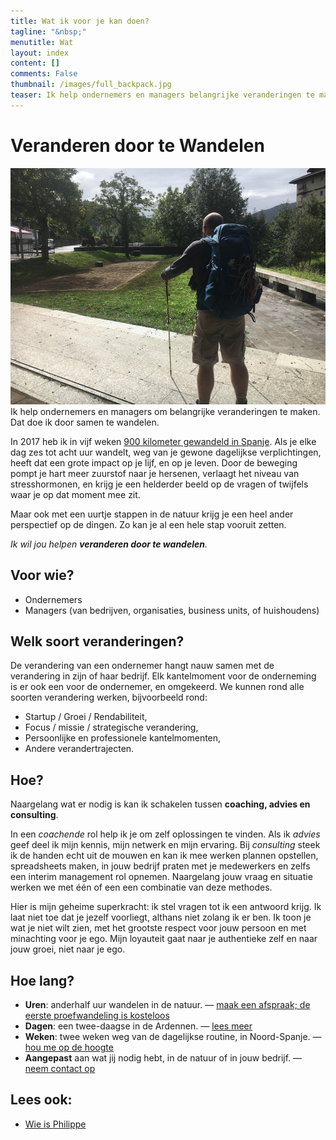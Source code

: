 ```yaml
---
title: Wat ik voor je kan doen?
tagline: "&nbsp;"
menutitle: Wat
layout: index
content: []
comments: False
thumbnail: /images/full_backpack.jpg
teaser: Ik help ondernemers en managers belangrijke veranderingen te maken.
---
```



# Veranderen door te Wandelen 
![Philippe Faes wandelt](/images/full_backpack.jpg)
Ik help ondernemers en managers om belangrijke veranderingen te maken. Dat doe ik door samen te wandelen.


In 2017 heb ik in vijf weken [900 kilometer gewandeld in Spanje](/c/pelgrim). Als je elke dag zes tot acht uur wandelt, weg van je gewone dagelijkse verplichtingen, heeft dat een grote impact op je lijf, en op je leven. Door de beweging pompt je hart meer zuurstof naar je hersenen, verlaagt het niveau van stresshormonen, en krijg je een helderder beeld op de vragen of twijfels waar je op dat moment mee zit. 

Maar ook met een uurtje stappen in de natuur krijg je een heel ander perspectief op de dingen. Zo kan je al een hele stap vooruit zetten. 

*Ik wil jou helpen **veranderen door te wandelen**.*

## Voor wie?
* Ondernemers
* Managers (van bedrijven, organisaties, business units, of huishoudens)

## Welk soort veranderingen?

De verandering van een ondernemer hangt nauw samen met de verandering in zijn of haar bedrijf. Elk kantelmoment voor de onderneming is er ook een voor de ondernemer, en omgekeerd. We kunnen rond alle soorten verandering werken, bijvoorbeeld rond:

* Startup / Groei / Rendabiliteit,
* Focus / missie / strategische verandering,
* Persoonlijke en professionele kantelmomenten,
* Andere verandertrajecten.

## Hoe?

Naargelang wat er nodig is kan ik schakelen tussen **coaching, advies en consulting**. 

In een *coachende* rol help ik je om zelf oplossingen te vinden. Als ik *advies* geef deel ik mijn kennis, mijn netwerk en mijn ervaring. Bij *consulting* steek ik de handen echt uit de mouwen en kan ik mee werken plannen opstellen, spreadsheets maken, in jouw bedrijf praten met je medewerkers en zelfs een interim management rol opnemen. Naargelang jouw vraag en situatie werken we met één of een een combinatie van deze methodes. 

Hier is mijn geheime superkracht: ik stel vragen tot ik een antwoord krijg. Ik laat niet toe dat je jezelf voorliegt, althans niet zolang ik er ben. Ik toon je wat je niet wilt zien, met het grootste respect voor jouw persoon en met minachting voor je ego. Mijn loyauteit gaat naar je authentieke zelf en naar jouw groei, niet naar je ego. 



## Hoe lang?

* **Uren**: anderhalf uur wandelen in de natuur. — [maak een afspraak; de eerste proefwandeling is kosteloos](/wandel_met_mij.html)
* **Dagen**: een twee-daagse in de Ardennen. — [lees meer](/news/tweedaagse1.html)
* **Weken**: twee weken weg van de dagelijkse routine, in Noord-Spanje. — [hou me op de hoogte](mailto:philippe@randori.be?subject=Hou+me+op+de+hoogte+van+veranderen+door+te+wandelen+in+Spanje)
* **Aangepast** aan wat jij nodig hebt, in de natuur of in jouw bedrijf. — [neem contact op](/contact.html)

## Lees ook:

* [Wie is Philippe](/wie.html)

<!--
* [Getuigenissen](/testimonials.html)
-->

